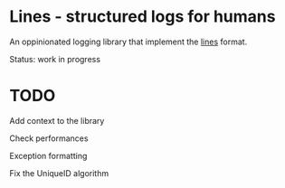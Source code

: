 Lines - structured logs for humans
==================================

An oppinionated logging library that implement the
[lines](https://github.com/zimbatm/lines) format.

Status: work in progress

TODO
====

Add context to the library

Check performances

Exception formatting

Fix the UniqueID algorithm
